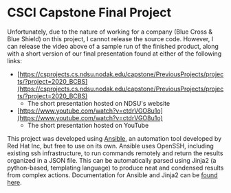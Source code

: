 # CSCI Capstone Final Project
Unfortunately, due to the nature of working for a company (Blue Cross & Blue Shield) on this project, I cannot release the source code.
However, I can release the video above of a sample run of the finished product, along with a short version of our final presentation found at either of the following links:
* [https://csprojects.cs.ndsu.nodak.edu/capstone/PreviousProjects/projects/?project=2020_BCBS](https://csprojects.cs.ndsu.nodak.edu/capstone/PreviousProjects/projects/?project=2020_BCBS)
    * The short presentation hosted on NDSU's website
* [https://www.youtube.com/watch?v=ctdrVGO8u1o](https://www.youtube.com/watch?v=ctdrVGO8u1o)
    * The short presentation hosted on YouTube

This project was developed using [Ansible](https://www.ansible.com/), an automation tool developed by Red Hat Inc, but free to use on its own.
Ansible uses OpenSSH, including existing ssh infrastructure, to run commands remotely and return the results organized in a JSON file.
This can be automatically parsed using Jinja2 (a python-based, templating language) to produce neat and condensed results from complex actions.
Documentation for Ansible and Jinja2 can be [found here](https://docs.ansible.com/ansible/latest/index.html).
